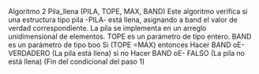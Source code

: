 Algoritmo 2
Pila_llena (PILA, TOPE, MAX, BAND)
Este algoritmo verifica si una estructura tipo pila -PILA- está llena, asignando a band el
valor de verdad correspondiente. La pila se implementa en un arreglo unidimensional de 
elementos. TOPE es un parámetro de tipo entero. BAND es un parámetro de tipo boo
Si (TOPE =MAX)
entonces
Hacer BAND oE- VERDADERO (La pila está llena)
si no
Hacer BAND oE- FALSO (La pila no está llena)
(Fin del condicional del paso 1)